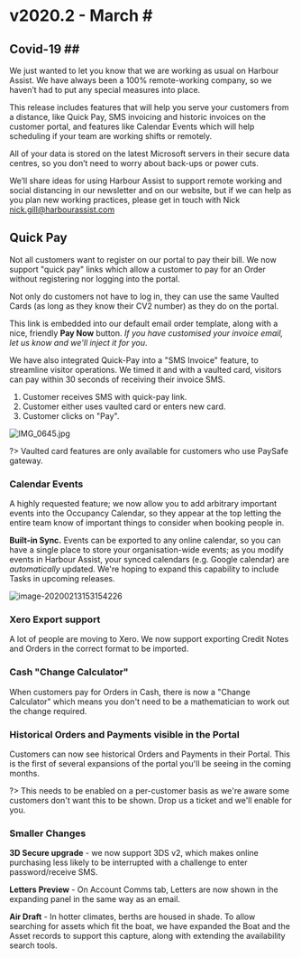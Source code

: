 # v2020.2 - March \#

## Covid-19 \#\#

We just wanted to let you know that we are working as usual on Harbour Assist. We have always been a 100% remote-working company, so we haven’t had to put any special measures into place.

This release includes features that will help you serve your customers from a distance, like Quick Pay, SMS invoicing and historic invoices on the customer portal, and features like Calendar Events which will help scheduling if your team are working shifts or remotely.

All of your data is stored on the latest Microsoft servers in their secure data centres, so you don’t need to worry about back-ups or power cuts.

We’ll share ideas for using Harbour Assist to support remote working and social distancing in our newsletter and on our website, but if we can help as you plan new working practices, please get in touch with Nick nick.gill@harbourassist.com

## Quick Pay

Not all customers want to register on our portal to pay their bill. We now support "quick pay" links which allow a customer to pay for an Order without registering nor logging into the portal.

Not only do customers not have to log in, they can use the same Vaulted Cards \(as long as they know their CV2 number\) as they do on the portal.

This link is embedded into our default email order template, along with a nice, friendly **Pay Now** button. _If you have customised your invoice email, let us know and we'll inject it for you_.

We have also integrated Quick-Pay into a "SMS Invoice" feature, to streamline visitor operations. We timed it and with a vaulted card, visitors can pay within 30 seconds of receiving their invoice SMS.

1. Customer receives SMS with quick-pay link.
2. Customer either uses vaulted card or enters new card.
3. Customer clicks on "Pay".

![IMG\_0645.jpg](https://harbourassisthelp.blob.core.windows.net/public/releaseNotes/IMG_0645.jpg)

?&gt; Vaulted card features are only available for customers who use PaySafe gateway.

### Calendar Events

A highly requested feature; we now allow you to add arbitrary important events into the Occupancy Calendar, so they appear at the top letting the entire team know of important things to consider when booking people in.

**Built-in Sync.** Events can be exported to any online calendar, so you can have a single place to store your organisation-wide events; as you modify events in Harbour Assist, your synced calendars \(e.g. Google calendar\) are _automatically_ updated. We're hoping to expand this capability to include Tasks in upcoming releases.

![image-20200213153154226](https://harbourassisthelp.blob.core.windows.net/public/releaseNotes/img/image-20200213153154226.png)

### Xero Export support

A lot of people are moving to Xero. We now support exporting Credit Notes and Orders in the correct format to be imported.

### Cash "Change Calculator"

When customers pay for Orders in Cash, there is now a "Change Calculator" which means you don't need to be a mathematician to work out the change required.

### Historical Orders and Payments visible in the Portal

Customers can now see historical Orders and Payments in their Portal. This is the first of several expansions of the portal you'll be seeing in the coming months.

?&gt; This needs to be enabled on a per-customer basis as we're aware some customers don't want this to be shown. Drop us a ticket and we'll enable for you.

### Smaller Changes

**3D Secure upgrade** - we now support 3DS v2, which makes online purchasing less likely to be interrupted with a challenge to enter password/receive SMS.

**Letters Preview** - On Account Comms tab, Letters are now shown in the expanding panel in the same way as an email.

**Air Draft** - In hotter climates, berths are housed in shade. To allow searching for assets which fit the boat, we have expanded the Boat and the Asset records to support this capture, along with extending the availability search tools.

